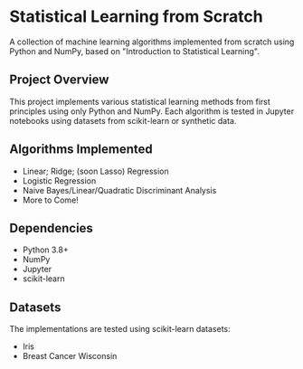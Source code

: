 # Statistical Learning from Scratch

A collection of machine learning algorithms implemented from scratch using Python and NumPy, based on "Introduction to Statistical Learning".

## Project Overview

This project implements various statistical learning methods from first principles using only Python and NumPy. Each algorithm is tested in Jupyter notebooks using datasets from scikit-learn or synthetic data.

## Algorithms Implemented

- Linear; Ridge; (soon Lasso) Regression
- Logistic Regression
- Naive Bayes/Linear/Quadratic Discriminant Analysis
- More to Come!

## Dependencies

- Python 3.8+
- NumPy
- Jupyter
- scikit-learn

## Datasets

The implementations are tested using scikit-learn datasets:
- Iris
- Breast Cancer Wisconsin
